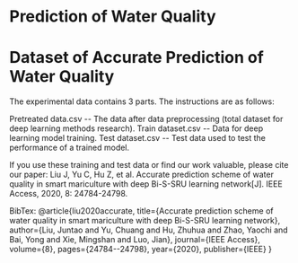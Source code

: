 # Prediction of Water Quality
# Dataset of Accurate Prediction of Water Quality
 
The experimental data contains 3 parts. The instructions are as follows:

Pretreated data.csv -- The data after data preprocessing (total dataset for deep learning methods research).
Train dataset.csv -- Data for deep learning model training. 
Test dataset.csv -- Test data used to test the performance of a trained model. 

If you use these training and test data or find our work valuable, please cite our paper: 
Liu J, Yu C, Hu Z, et al. Accurate prediction scheme of water quality in smart mariculture with deep Bi-S-SRU learning network[J]. IEEE Access, 2020, 8: 24784-24798.

BibTex:
@article{liu2020accurate,
  title={Accurate prediction scheme of water quality in smart mariculture with deep Bi-S-SRU learning network},
  author={Liu, Juntao and Yu, Chuang and Hu, Zhuhua and Zhao, Yaochi and Bai, Yong and Xie, Mingshan and Luo, Jian},
  journal={IEEE Access},
  volume={8},
  pages={24784--24798},
  year={2020},
  publisher={IEEE}
}
